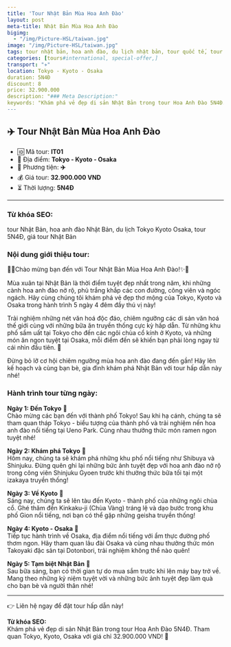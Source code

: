 ```yaml
---
title: 'Tour Nhật Bản Mùa Hoa Anh Đào'
layout: post
meta-title: Nhật Bản Mùa Hoa Anh Đào
bigimg:
  - "/img/Picture-HSL/taiwan.jpg"
image: "/img/Picture-HSL/taiwan.jpg"
tags: tour nhật bản, hoa anh đào, du lịch nhật bản, tour quốc tế, tour tokyo, tour kyoto, tour osaka
categories: [tours#international, special-offer,]
transport: "✈️"
location: Tokyo - Kyoto - Osaka
duration: 5N4Đ
discount: 8
price: 32.900.000
description: "### Meta Description:"
keywords: "Khám phá vẻ đẹp di sản Nhật Bản trong tour Hoa Anh Đào 5N4Đ. Tham quan Tokyo, Kyoto, Osaka với giá chỉ 32.900.000 VND! 🌸"
---
```


## ✈️ Tour Nhật Bản Mùa Hoa Anh Đào

- 🆔 Mã tour: **IT01**
- 📍 Địa điểm: **Tokyo - Kyoto - Osaka**
- 🚗 Phương tiện: **✈️**
- 💰 Giá tour: **32.900.000 VND**
- ⏳ Thời lượng: **5N4Đ**

---

### Từ khóa SEO:
tour Nhật Bản, hoa anh đào Nhật Bản, du lịch Tokyo Kyoto Osaka, tour 5N4Đ, giá tour Nhật Bản

### Nội dung giới thiệu tour:
🌸✨Chào mừng bạn đến với Tour Nhật Bản Mùa Hoa Anh Đào!✨🌸 

Mùa xuân tại Nhật Bản là thời điểm tuyệt đẹp nhất trong năm, khi những cành hoa anh đào nở rộ, phủ trắng khắp các con đường, công viên và ngóc ngách. Hãy cùng chúng tôi khám phá vẻ đẹp thơ mộng của Tokyo, Kyoto và Osaka trong hành trình 5 ngày 4 đêm đầy thú vị này! 

Trải nghiệm những nét văn hoá độc đáo, chiêm ngưỡng các di sản văn hoá thế giới cùng với những bữa ăn truyền thống cực kỳ hấp dẫn. Từ những khu phố sầm uất tại Tokyo cho đến các ngôi chùa cổ kính ở Kyoto, và những món ăn ngon tuyệt tại Osaka, mỗi điểm đến sẽ khiến bạn phải lòng ngay từ cái nhìn đầu tiên. 💖 

Đừng bỏ lỡ cơ hội chiêm ngưỡng mùa hoa anh đào đang đến gần! Hãy lên kế hoạch và cùng bạn bè, gia đình khám phá Nhật Bản với tour hấp dẫn này nhé!

### Hành trình tour từng ngày:
**Ngày 1: Đến Tokyo** 🌟  
Chào mừng các bạn đến với thành phố Tokyo! Sau khi hạ cánh, chúng ta sẽ tham quan tháp Tokyo - biểu tượng của thành phố và trải nghiệm nến hoa anh đào nổi tiếng tại Ueno Park. Cùng nhau thưởng thức món ramen ngon tuyệt nhé!

**Ngày 2: Khám phá Tokyo** 🎏  
Hôm nay, chúng ta sẽ khám phá những khu phố nổi tiếng như Shibuya và Shinjuku. Đừng quên ghi lại những bức ảnh tuyệt đẹp với hoa anh đào nở rộ trong công viên Shinjuku Gyoen trước khi thưởng thức bữa tối tại một izakaya truyền thống!

**Ngày 3: Về Kyoto** 🏯  
Sáng nay, chúng ta sẽ lên tàu đến Kyoto - thành phố của những ngôi chùa cổ. Ghé thăm đền Kinkaku-ji (Chùa Vàng) tráng lệ và dạo bước trong khu phố Gion nổi tiếng, nơi bạn có thể gặp những geisha truyền thống!

**Ngày 4: Kyoto - Osaka** 🍣  
Tiếp tục hành trình về Osaka, địa điểm nổi tiếng với ẩm thực đường phố thơm ngon. Hãy tham quan lâu đài Osaka và cùng nhau thưởng thức món Takoyaki đặc sản tại Dotonbori, trải nghiệm không thể nào quên!

**Ngày 5: Tạm biệt Nhật Bản** 🛫  
Sau bữa sáng, bạn có thời gian tự do mua sắm trước khi lên máy bay trở về. Mang theo những kỷ niệm tuyệt vời và những bức ảnh tuyệt đẹp làm quà cho bạn bè và người thân nhé!

---

👉 Liên hệ ngay để đặt tour hấp dẫn này!

**Từ khóa SEO:**  
Khám phá vẻ đẹp di sản Nhật Bản trong tour Hoa Anh Đào 5N4Đ. Tham quan Tokyo, Kyoto, Osaka với giá chỉ 32.900.000 VND! 🌸


